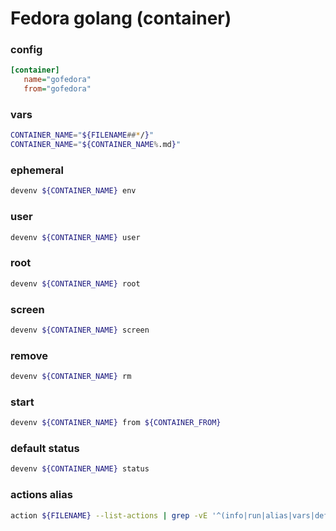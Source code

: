# Fedora golang (container)

### config
```ini
[container]
   name="gofedora"
   from="gofedora"
```

### vars
```sh
CONTAINER_NAME="${FILENAME##*/}"
CONTAINER_NAME="${CONTAINER_NAME%.md}"
```

### ephemeral
```sh
devenv ${CONTAINER_NAME} env
```

### user
```sh
devenv ${CONTAINER_NAME} user
```

### root
```sh
devenv ${CONTAINER_NAME} root
```

### screen
```sh
devenv ${CONTAINER_NAME} screen
```

### remove
```sh
devenv ${CONTAINER_NAME} rm
```

### start
```sh
devenv ${CONTAINER_NAME} from ${CONTAINER_FROM}
```

### default status
```sh
devenv ${CONTAINER_NAME} status
```

### actions alias
```sh
action ${FILENAME} --list-actions | grep -vE '^(info|run|alias|vars|default|shared)$'
```
